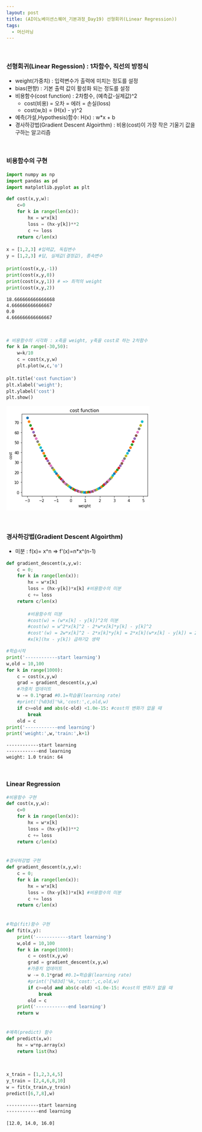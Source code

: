 ```yaml
---
layout: post
title: (AI이노베이션스퀘어_기본과정_Day19) 선형회귀(Linear Regression))
tags:
  - 머신러닝
---
```


<br>

### 선형회귀(Linear Regession) : 1차함수, 직선의 방정식

- weight(가중치) : 입력변수가 출력에 미치는 정도를 설정
- bias(편향) : 기본 출력 값이 활성화 되는 정도를 설정 
- 비용함수(cost function) : 2차함수, (예측값-실제값)^2
  - cost(비용) = 오차 = 에러 = 손실(loss)
  - cost(w,b) = (H(x) - y)^2
- 예측(가설,Hypothesis)함수: H(x) : w*x + b
- 경사하강법(Gradient Descent Algoirthm) : 비용(cost)이 가장 작은 기울기 값을 구하는 알고리즘

<br>

### 비용함수의 구현


```python
import numpy as np
import pandas as pd
import matplotlib.pyplot as plt
```


```python
def cost(x,y,w):
    c=0
    for k in range(len(x)):
        hx = w*x[k]
        loss = (hx-y[k])**2
        c += loss
    return c/len(x)
    
x = [1,2,3] #입력값, 독립변수
y = [1,2,3] #답, 실제값(결정값), 종속변수

print(cost(x,y,-1))
print(cost(x,y,0))
print(cost(x,y,1)) # => 최적의 weight
print(cost(x,y,2))
```

    18.666666666666668
    4.666666666666667
    0.0
    4.666666666666667

<br>

```python
# 비용함수의 시각화 : x축을 weight, y축을 cost로 하는 2차함수
for k in range(-30,50):
    w=k/10
    c = cost(x,y,w)
    plt.plot(w,c,'o')
    
plt.title('cost function') 
plt.xlabel('weight');
plt.ylabel('cost')
plt.show()
```

![png](https://raw.githubusercontent.com/zoe0-0/blog/master/images/basic_ml_files/basic_ml_5_0.png)

<br>

### 경사하강법(Gradient Descent Algoirthm)

- 미분 : f(x)= x^n => f'(x)=n*x^(n-1)


```python
def gradient_descent(x,y,w):
    c = 0;
    for k in range(len(x)):
        hx = w*x[k]
        loss = (hx-y[k])*x[k] #비용함수의 미분
        c += loss
    return c/len(x)
        
        #비용함수의 미분
        #cost(w) = (w*x[k] - y[k])^2의 미분
        #cost(w) = w^2*x[k]^2 - 2*w*x[k]*y[k] - y[k]^2
        #cost'(w) = 2w*x[k]^2 - 2*x[k]*y[k] = 2*x[k](w*x[k] - y[k]) = 2*x[k](hx - y[k])
        #x[k](hx - y[k]) 곱하기2 생략        
```


```python
#학습시작
print('------------start learning')
w,old = 10,100
for k in range(1000):
    c = cost(x,y,w)
    grad = gradient_descent(x,y,w)
    #가중치 업데이트
    w -= 0.1*grad #0.1=학습율(learning rate)
    #print('[%03d]'%k,'cost:',c,old,w)
    if c>=old and abs(c-old) <1.0e-15: #cost의 변화가 없을 때
        break
    old = c        
print('------------end learning')
print('weight:',w,'train:',k+1)
```

    ------------start learning
    ------------end learning
    weight: 1.0 train: 64

<br>

### Linear Regression


```python
#비용함수 구현
def cost(x,y,w):
    c=0
    for k in range(len(x)):
        hx = w*x[k]
        loss = (hx-y[k])**2
        c += loss
    return c/len(x)


#경사하강법 구현
def gradient_descent(x,y,w):
    c = 0;
    for k in range(len(x)):
        hx = w*x[k]
        loss = (hx-y[k])*x[k] #비용함수의 미분
        c += loss
    return c/len(x)


#학습(fit)함수 구현
def fit(x,y):
    print('------------start learning')
    w,old = 10,100
    for k in range(1000):
        c = cost(x,y,w)
        grad = gradient_descent(x,y,w)
        #가중치 업데이트
        w -= 0.1*grad #0.1=학습율(learning rate)
        #print('[%03d]'%k,'cost:',c,old,w)
        if c>=old and abs(c-old) <1.0e-15: #cost의 변화가 없을 때
            break
        old = c        
    print('------------end learning')
    return w
   
    
#예측(predict) 함수
def predict(x,w):
    hx = w*np.array(x)
    return list(hx)
```

<br>


```python
x_train = [1,2,3,4,5]
y_train = [2,4,6,8,10]
w = fit(x_train,y_train)
predict([6,7,8],w)
```

    ------------start learning
    ------------end learning

    [12.0, 14.0, 16.0]

